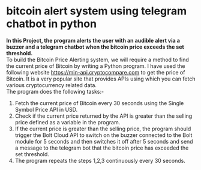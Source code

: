 # bitcoin alert system using telegram chatbot in python
<Strong> In this Project, the program alerts the user with an audible alert via a buzzer and a telegram chatbot when the bitcoin price exceeds the set threshold. </Strong> <br>
To build the Bitcoin Price Alerting system, we will require a method to find the current price of Bitcoin by writing a Python program. I have used the following website https://min-api.cryptocompare.com to get the price of Bitcoin. It is a very popular site that provides APIs using which you can fetch various cryptocurrency related data. <br>
The program does the following tasks:- <br>
1) Fetch the current price of Bitcoin every 30 seconds using the Single Symbol Price API in USD. <br>
2) Check if the current price returned by the API is greater than the selling price defined as a variable in the program. <br>
3) If the current price is greater than the selling price, the program should trigger the Bolt Cloud API to switch on the buzzer connected to the Bolt module for 5 seconds and then switches it off after 5 seconds and send a message to the telegram bot that the bitcoin price has exceeded the set threshold. <br>
4) The program repeats the steps 1,2,3 continuously every 30 seconds.
